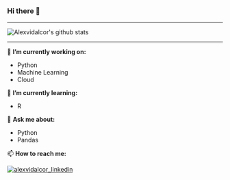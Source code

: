 ### Hi there 👋

---

![Alexvidalcor's github stats](https://github-readme-stats.vercel.app/api?username=alexvidalcor&theme=midnight-purple&show_icons=true)

---

🔭  **I’m currently working on:**

* Python
* Machine Learning
* Cloud

🌱 **I’m currently learning:**

* R

💬 **Ask me about:**

* Python
* Pandas

📫 **How to reach me:**

<p align="center">

<a href="https://www.linkedin.com/in/alejandrovidalcortes/" target="blank"><img align="center" src="https://img.shields.io/badge/-LinkedIn-039BE5?style=for-the-badge&logo=Linkedin&logoColor=white&link=https://www.linkedin.com/in/alejandrovidalcortes/" alt="alexvidalcor_linkedin"/></a>
